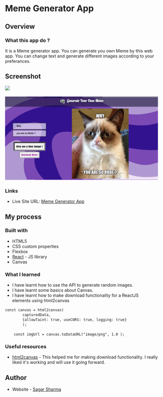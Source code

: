 # Meme Generator App

## Overview

### What this app do ?

It is a Meme generator app. You can generate you own Meme by this web app. You can 
change text and generate different images according to your preferances.

## Screenshot

![](./screenshots/mobile-screenshot.jpg)
<br/><br/>
![](screenshots/pc-screenshot.jpeg)


### Links

- Live Site URL: [Meme Generator App](https://meme-generator-io.netlify.app/)

## My process

### Built with

- HTML5
- CSS custom properties
- Flexbox
- [React](https://reactjs.org/) - JS library
- Canvas

### What I learned
 
- I have learnt how to use the API to generate random images.
- I have learnt some basics about Canvas.
- I have learnt how to make download functionality for a ReactJS elements using html2canvas


```ReactJS
const canvas = html2canvas(
        capturedData,
        {allowTaint: true, useCORS: true, logging: true}
        );

    const imgUrl = canvas.toDataURL("image/png", 1.0 );
```

### Useful resources

- [html2canvas](https://html2canvas.hertzen.com/) - This helped me for making download functionality. I really liked it's working and will use it going forward.

## Author

- Website - [Sagar Sharma]()
